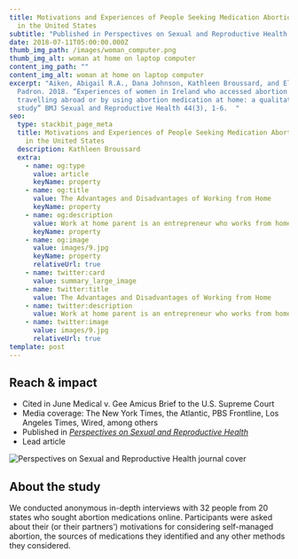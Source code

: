 ```yaml
---
title: Motivations and Experiences of People Seeking Medication Abortion Online
  in the United States
subtitle: "Published in Perspectives on Sexual and Reproductive Health "
date: 2018-07-11T05:00:00.000Z
thumb_img_path: /images/woman_computer.png
thumb_img_alt: woman at home on laptop computer
content_img_path: ""
content_img_alt: woman at home on laptop computer
excerpt: "Aiken, Abigail R.A., Dana Johnson, Kathleen Broussard, and Elisa
  Padron. 2018. “Experiences of women in Ireland who accessed abortion by
  travelling abroad or by using abortion medication at home: a qualitative
  study” BMJ Sexual and Reproductive Health 44(3), 1-6.  "
seo:
  type: stackbit_page_meta
  title: Motivations and Experiences of People Seeking Medication Abortion Online
    in the United States
  description: Kathleen Broussard
  extra:
    - name: og:type
      value: article
      keyName: property
    - name: og:title
      value: The Advantages and Disadvantages of Working from Home
      keyName: property
    - name: og:description
      value: Work at home parent is an entrepreneur who works from home
      keyName: property
    - name: og:image
      value: images/9.jpg
      keyName: property
      relativeUrl: true
    - name: twitter:card
      value: summary_large_image
    - name: twitter:title
      value: The Advantages and Disadvantages of Working from Home
    - name: twitter:description
      value: Work at home parent is an entrepreneur who works from home
    - name: twitter:image
      value: images/9.jpg
      relativeUrl: true
template: post
---
```

## Reach & impact

* Cited in June Medical v. Gee Amicus Brief to the U.S. Supreme Court
* Media coverage: The New York Times, the Atlantic, PBS Frontline, Los Angeles Times, Wired, among others 
* Published in *[Perspectives on Sexual and Reproductive Health](https://onlinelibrary.wiley.com/doi/abs/10.1363/psrh.12073)* 
* Lead article 

![Perspectives on Sexual and Reproductive Health journal cover](/images/psrh.jpg)

## About the study

We conducted anonymous in-depth interviews with 32 people from 20 states who sought abortion medications online. Participants were asked about their (or their partners’) motivations for considering self-managed abortion, the sources of medications they identified and any other methods they considered.